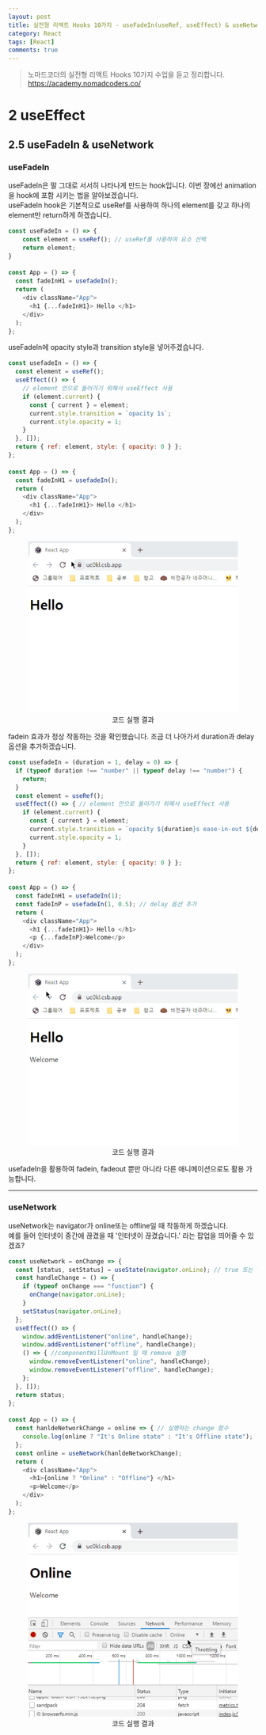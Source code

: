 ```yaml
---
layout: post
title: 실전형 리액트 Hooks 10가지 - useFadeIn(useRef, useEffect) & useNetwork(useRef, useEffect)
category: React
tags: [React]
comments: true
---
```


> 노마드코더의 실전형 리액트 Hooks 10가지 수업을 듣고 정리합니다. <https://academy.nomadcoders.co/>

# 2 useEffect

## 2.5 useFadeIn & useNetwork

### useFadeIn 

useFadeIn은 말 그대로 서서히 나타나게 만드는 hook입니다. 이번 장에선 animation을 hook에 포함 시키는 법을 알아보겠습니다.  
useFadeIn hook은 기본적으로 useRef를 사용하여 하나의 element를 갖고 하나의 element만 return하게 하겠습니다.

```javascript
const useFadeIn = () => {
	const element = useRef(); // useRef를 사용하여 요소 선택
	return element;
}

const App = () => {
  const fadeInH1 = usefadeIn();
  return (
    <div className="App">
      <h1 {...fadeInH1}> Hello </h1> 
    </div>
  );
};
```

useFadeIn에 opacity style과 transition style을 넣어주겠습니다.

```javascript
const usefadeIn = () => {
  const element = useRef();
  useEffect(() => {
    // element 안으로 들어가기 위해서 useEffect 사용
    if (element.current) {
      const { current } = element;
      current.style.transition = `opacity 1s`;
      current.style.opacity = 1;
    }
  }, []);
  return { ref: element, style: { opacity: 0 } }; 
};

const App = () => {
  const fadeInH1 = usefadeIn();
  return (
    <div className="App">
      <h1 {...fadeInH1}> Hello </h1>
    </div>
  );
};
```

<center>
<figure>
<img src="/assets/post-img/react/hooks/nomad_react_hooks_10.gif" alt="">
<figcaption>코드 실행 결과</figcaption>
</figure>
</center>

fadein 효과가 정상 작동하는 것을 확인했습니다. 조금 더 나아가서 duration과 delay옵션을 추가하겠습니다.

```javascript
const usefadeIn = (duration = 1, delay = 0) => {
  if (typeof duration !== "number" || typeof delay !== "number") {
    return;
  }
  const element = useRef();
  useEffect(() => { // element 안으로 들어가기 위해서 useEffect 사용
    if (element.current) {
      const { current } = element;
      current.style.transition = `opacity ${duration}s ease-in-out ${delay}s`;
      current.style.opacity = 1;
    }
  }, []);
  return { ref: element, style: { opacity: 0 } };
};

const App = () => {
  const fadeInH1 = usefadeIn(1);
  const fadeInP = usefadeIn(1, 0.5); // delay 옵션 추가
  return (
    <div className="App">
      <h1 {...fadeInH1}> Hello </h1>
      <p {...fadeInP}>Welcome</p>
    </div>
  );
};
```

<center>
<figure>
<img src="/assets/post-img/react/hooks/nomad_react_hooks_11.gif" alt="">
<figcaption>코드 실행 결과</figcaption>
</figure>
</center>

usefadeIn을 활용하여 fadein, fadeout 뿐만 아니라 다른 애니메이션으로도 활용 가능합니다.

----

### useNetwork

useNetwork는 navigator가 online또는 offline일 때 작동하게 하겠습니다.  
예를 들어 인터넷이 중간에 끊겼을 때 '인터넷이 끊겼습니다.' 라는 팝업을 띄어줄 수 있겠죠?

```javascript
const useNetwork = onChange => {
  const [status, setStatus] = useState(navigator.onLine); // true 또는 false 값
  const handleChange = () => {
    if (typeof onChange === "function") {
      onChange(navigator.onLine);
    }
    setStatus(navigator.onLine);
  };
  useEffect(() => {
    window.addEventListener("online", handleChange);
    window.addEventListener("offline", handleChange);
    () => { //componentWillUnMount 일 때 remove 실행
      window.removeEventListener("online", handleChange);
      window.removeEventListener("offline", handleChange);
    };
  }, []);
  return status;
};

const App = () => {
  const hanldeNetworkChange = online => { // 실행하는 change 함수
    console.log(online ? "It's Online state" : "It's Offline state");
  };
  const online = useNetwork(hanldeNetworkChange);
  return (
    <div className="App">
      <h1>{online ? "Online" : "Offline"} </h1>
      <p>Welcome</p>
    </div>
  );
};
```

<center>
<figure>
<img src="/assets/post-img/react/hooks/nomad_react_hooks_12.gif" alt="">
<figcaption>코드 실행 결과</figcaption>
</figure>
</center>
